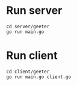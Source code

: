 # Run server

    cd server/geeter
    go run main.go

# Run client

    cd client/geeter
    go run main.go client.go
